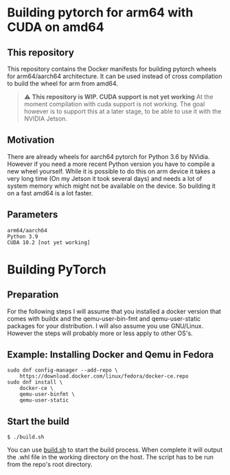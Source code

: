 # Building pytorch for arm64 with CUDA on amd64

## This repository

This repository contains the Docker manifests for building pytorch wheels for arm64/aarch64 architecture. 
It can be used instead of cross compilation to build the wheel for arm from amd64.

> :warning: **This repository is WIP. CUDA support is not yet working** At the moment compilation with cuda support is not working. The goal however is to support this at a later stage, to be able to use it with the NVIDIA Jetson.

## Motivation

There are already wheels for aarch64 pytorch for Python 3.6 by NVidia. However if you need a more recent Python version you have to compile a new wheel yourself. While it is possible to do this on arm device it takes a very long time (On my Jetson it took several days) and needs a lot of system memory which might not be available on the device. So building it on a fast amd64 is a lot faster.

## Parameters

    arm64/aarch64
    Python 3.9
    CUDA 10.2 [not yet working]

# Building PyTorch

## Preparation

For the following steps I will assume that you installed a docker version that comes with buildx and the qemu-user-bin-fmt and qemu-user-static packages for your distribution. I will also assume you use GNU/Linux. However the steps will probably more or less apply to other OS's.

## Example: Installing Docker and Qemu in Fedora

    sudo dnf config-manager --add-repo \
        https://download.docker.com/linux/fedora/docker-ce.repo
    sudo dnf install \
        docker-ce \
        qemu-user-binfmt \
        qemu-user-static

## Start the build

    $ ./build.sh

You can use [build.sh](build.sh) to start the build process. When complete it will output the .whl file in the working directory on the host. The script has to be run from the repo's root directory.
